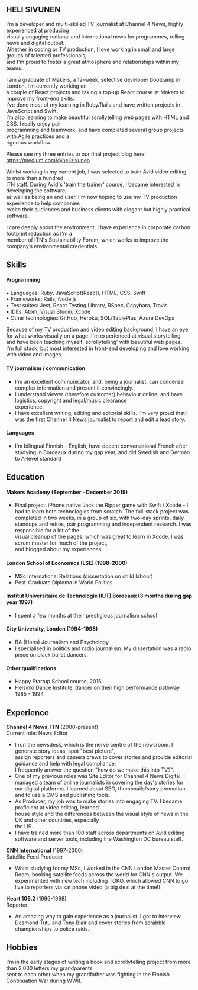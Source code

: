 ## HELI SIVUNEN

I'm a developer and multi-skilled TV journalist at Channel 4 News, highly experienced at producing  
visually engaging national and international news for programmes, rolling news and digital output.  
Whether in coding or TV production, I love working in small and large groups of talented professionals,  
and I'm proud to foster a great atmosphere and relationships within my teams.  

I am a graduate of Makers, a 12-week, selective developer bootcamp in London. I’m currently working on  
a couple of React projects and taking a top-up React course at Makers to improve my front-end skills.  
I’ve done most of my learning in Ruby/Rails and have written projects in JavaScript and Swift.  
I’m also learning to make beautiful scrollytelling web pages with HTML and CSS. I really enjoy pair  
programming and teamwork, and have completed several group projects with Agile practices and a  
rigorous workflow.  

Please see my three entries to our final project blog here: https://medium.com/@helisivunen

Whilst working in my current job, I was selected to train Avid video editing to more than a hundred  
ITN staff. During Avid's 'train the trainer' course, I became interested in developing the software,  
as well as being an end user. I'm now hoping to use my TV production experience to help companies  
excite their audiences and business clients with elegant but highly practical software.  

I care deeply about the environment. I have experience in corporate carbon footprint reduction as I'm a  
member of ITN's Sustainability Forum, which works to improve the company’s environmental credentials.

## Skills

#### Programming

•	Languages: Ruby, JavaScript(React), HTML, CSS, Swift  
•	Frameworks: Rails, Node.js  
•	Test suites: Jest, React Testing Library, RSpec, Capybara, Travis  
•	IDEs: Atom, Visual Studio, Xcode  
•	Other technologies: GitHub, Heroku, SQL/TablePlus, Azure DevOps   

Because of my TV production and video editing background, I have an eye for what works visually on a page.
I'm experienced at visual storytelling, and have been teaching myself 'scrollytelling' with beautiful web pages.  
I'm full stack, but most interested in front-end developing and love working with video and images.

#### TV journalism / communication

- I'm an excellent communicator, and, being a journalist, can condense complex information and present it convincingly.
- I understand viewer (therefore customer) behaviour online, and have logistics, copyright and legal/music clearance  
  experience.
- I have excellent writing, editing and editorial skills. I'm very proud that I was the first Channel 4 News 
  journalist to report and edit a lead story.

#### Languages

- I'm bilingual Finnish - English, have decent conversational French after studying in Bordeaux during my 
gap year, and did Swedish and German to A-level standard

## Education

#### Makers Academy (September - December 2019)

- Final project: iPhone native Jack the Ripper game with Swift / Xcode - I had to learn both technologies 
from scratch. The full-stack project was completed in two weeks, in a group of six, with two-day sprints, 
daily standups and retros, pair programming and independent research.  I was responsible for a lot of the  
visual cleanup of the pages, which was great to learn in Xcode. I was scrum master for much of the project,  
and blogged about my experiences.

#### London School of Economics (LSE) (1998-2000)

- MSc International Relations (dissertation on child labour)
- Post-Graduate Diploma in World Politics

#### Institut Universitaire de Technologie (IUT) Bordeaux (3 months during gap year 1997)

- I spent a few months at their prestigious journalism school

#### City University, London (1994-1998)

- BA (Hons) Journalism and Psychology
- I specialised in politics and radio journalism. My dissertation was a radio piece on black ballet dancers.

#### Other qualifications

- Happy Startup School course, 2016 
- Helsinki Dance Institute, dancer on their high performance pathway 1985 - 1994

## Experience

**Channel 4 News, ITN** (2000-present)    
Current role: News Editor 
- I run the newsdesk, which is the nerve centre of the newsroom. I generate story ideas, spot "best picture",  
assign reporters and camera crews to cover stories and provide editorial guidance and help with legal compliance.  
I frequently answer the question "how do we make this into TV?".
- One of my previous roles was Site Editor for Channel 4 News Digital. I managed a team of online journalists 
in covering the day's stories for our digital platforms. I learned about SEO, thumbnails/story promotion, 
and to use a CMS and publishing tools.
- As Producer, my job was to make stories into engaging TV. I became proficient at video editing, learned  
house style and the differences between the visual style of news in the UK and other countries, especially  
the US.
- I have trained more than 100 staff across departments on Avid editing software and server tools, including 
the Washington DC bureau staff.

**CNN International** (1997-2000)   
Satellite Feed Producer
-	Whist studying for my MSc, I worked in the CNN London Master Control Room, booking satellite feeds across 
the world for CNN's output. We experimented with new tech including TOKO, which allowed CNN to go live to 
reporters via sat phone video (a big deal at the time!).

**Heart 106.2** (1996-1998)   
Reporter 
- An amazing way to gain experience as a journalist. I got to interview Desmond Tutu and Tony Blair and cover 
stories from scrabble championships to police raids.

## Hobbies
I'm in the early stages of writing a book and scrollytelling project from more than 2,000 letters my grandparents  
sent to each other when my grandfather was fighting in the Finnish Continuation War during WWII.
